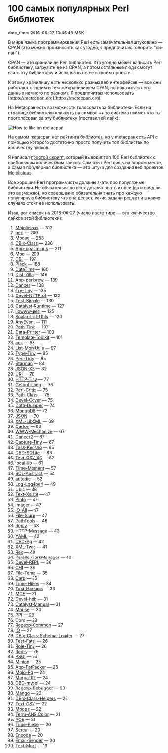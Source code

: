 # 100 самых популярных Perl библиотек

date_time: 2016-06-27 13:46:48 MSK

В мире языка программирования Perl есть замечательная штуковина — CPAN
(это можно произносить как угодно, я предпочитаю говорить "си-пан").

CPAN — это хранилище Perl библиотек. Кто угодно может написать Perl
библиотеку, загрузить ее на CPAN, а потом остальные люди смогут
взять эту библиотеку и использовать ее в своем проекте.

К этому хранилищу есть несколько разных веб интерфейсов — все они работают
с одним и тем же хранилищем CPAN, но показывают его данные немного по разному.
Я предпочитаю использовать [https://metacpan.org](https://metacpan.org).

На Metacpan есть возможность голосовать за библиотеки. Если на странице
библиотеки кликнуть на символ ++ то система поймет что ты проголосовал
за эту библиотеку (поставил ей лайк):

![How to like on metacpan](https://upload.bessarabov.ru/bessarabov/WalWxJqu5XTW88UgA9jpBcfBHNc.png)

На самом metacpan нет рейтинга библиотек, но у metacpan есть API с помощью
которого достаточно просто получить топ библиотек по количеству лайков.

Я написал [простой скрипт](https://gist.github.com/bessarabov/a280c78781b8e8b0db2bfd3e96d13944),
который выводит топ 100 Perl библиотек с наибольшим количеством лайков.
Сам язык Perl лишь на втором месте, а самая популярная
библиотека — это штука для создания веб проектов
[Mojolicious](https://metacpan.org/release/Mojolicious).

Все хорошие Perl программисты должны знать про популярные библиотеки. Не
обязательно во всех деталях знать их все (да и вряд ли это возможно), но
совершенно обязательно знать про каждую популярную библиотеку что она делает,
какие задачи решает и в каких случаях стоит ее использовать.

Итак, вот список на 2016-06-27 (число после тире — это количество лайков
этой библиотеки):

 1. [Mojolicious](https://metacpan.org/release/Mojolicious) — 312
 2. [perl](https://metacpan.org/release/perl) — 280
 3. [Moose](https://metacpan.org/release/Moose) — 253
 4. [DBIx-Class](https://metacpan.org/release/DBIx-Class) — 236
 5. [App-cpanminus](https://metacpan.org/release/App-cpanminus) — 211
 6. [Moo](https://metacpan.org/release/Moo) — 209
 7. [DBI](https://metacpan.org/release/DBI) — 197
 8. [Plack](https://metacpan.org/release/Plack) — 188
 9. [DateTime](https://metacpan.org/release/DateTime) — 160
 10. [Dist-Zilla](https://metacpan.org/release/Dist-Zilla) — 146
 11. [App-perlbrew](https://metacpan.org/release/App-perlbrew) — 139
 12. [Dancer](https://metacpan.org/release/Dancer) — 138
 13. [Try-Tiny](https://metacpan.org/release/Try-Tiny) — 135
 14. [Devel-NYTProf](https://metacpan.org/release/Devel-NYTProf) — 132
 15. [Test-Simple](https://metacpan.org/release/Test-Simple) — 130
 16. [Catalyst-Runtime](https://metacpan.org/release/Catalyst-Runtime) — 127
 17. [libwww-perl](https://metacpan.org/release/libwww-perl) — 125
 18. [Scalar-List-Utils](https://metacpan.org/release/Scalar-List-Utils) — 120
 19. [AnyEvent](https://metacpan.org/release/AnyEvent) — 111
 20. [Path-Tiny](https://metacpan.org/release/Path-Tiny) — 107
 21. [Data-Printer](https://metacpan.org/release/Data-Printer) — 103
 22. [Template-Toolkit](https://metacpan.org/release/Template-Toolkit) — 101
 23. [ack](https://metacpan.org/release/ack) — 98
 24. [List-MoreUtils](https://metacpan.org/release/List-MoreUtils) — 97
 25. [Type-Tiny](https://metacpan.org/release/Type-Tiny) — 85
 26. [Perl-Tidy](https://metacpan.org/release/Perl-Tidy) — 85
 27. [Starman](https://metacpan.org/release/Starman) — 84
 28. [JSON-XS](https://metacpan.org/release/JSON-XS) — 82
 29. [URI](https://metacpan.org/release/URI) — 78
 30. [HTTP-Tiny](https://metacpan.org/release/HTTP-Tiny) — 77
 31. [Getopt-Long](https://metacpan.org/release/Getopt-Long) — 76
 32. [Perl-Critic](https://metacpan.org/release/Perl-Critic) — 75
 33. [Path-Class](https://metacpan.org/release/Path-Class) — 75
 34. [Devel-Cover](https://metacpan.org/release/Devel-Cover) — 75
 35. [Data-Dumper](https://metacpan.org/release/Data-Dumper) — 74
 36. [MongoDB](https://metacpan.org/release/MongoDB) — 72
 37. [JSON](https://metacpan.org/release/JSON) — 70
 38. [XML-LibXML](https://metacpan.org/release/XML-LibXML) — 69
 39. [Carton](https://metacpan.org/release/Carton) — 68
 40. [WWW-Mechanize](https://metacpan.org/release/WWW-Mechanize) — 67
 41. [Dancer2](https://metacpan.org/release/Dancer2) — 67
 42. [Capture-Tiny](https://metacpan.org/release/Capture-Tiny) — 67
 43. [Task-Kensho](https://metacpan.org/release/Task-Kensho) — 65
 44. [DBD-SQLite](https://metacpan.org/release/DBD-SQLite) — 63
 45. [Text-CSV_XS](https://metacpan.org/release/Text-CSV_XS) — 62
 46. [local-lib](https://metacpan.org/release/local-lib) — 61
 47. [Time-Moment](https://metacpan.org/release/Time-Moment) — 57
 48. [SQL-Abstract](https://metacpan.org/release/SQL-Abstract) — 54
 49. [autodie](https://metacpan.org/release/autodie) — 52
 50. [Log-Log4perl](https://metacpan.org/release/Log-Log4perl) — 49
 51. [Ubic](https://metacpan.org/release/Ubic) — 48
 52. [Text-Xslate](https://metacpan.org/release/Text-Xslate) — 47
 53. [Pinto](https://metacpan.org/release/Pinto) — 47
 54. [Imager](https://metacpan.org/release/Imager) — 47
 55. [IO-All](https://metacpan.org/release/IO-All) — 47
 56. [File-Slurp](https://metacpan.org/release/File-Slurp) — 47
 57. [PathTools](https://metacpan.org/release/PathTools) — 46
 58. [Reply](https://metacpan.org/release/Reply) — 43
 59. [HTTP-Message](https://metacpan.org/release/HTTP-Message) — 43
 60. [YAML](https://metacpan.org/release/YAML) — 42
 61. [DBD-Pg](https://metacpan.org/release/DBD-Pg) — 42
 62. [XML-Twig](https://metacpan.org/release/XML-Twig) — 41
 63. [Rex](https://metacpan.org/release/Rex) — 40
 64. [Parallel-ForkManager](https://metacpan.org/release/Parallel-ForkManager) — 40
 65. [Devel-REPL](https://metacpan.org/release/Devel-REPL) — 36
 66. [CHI](https://metacpan.org/release/CHI) — 36
 67. [File-Temp](https://metacpan.org/release/File-Temp) — 35
 68. [Carp](https://metacpan.org/release/Carp) — 35
 69. [Time-HiRes](https://metacpan.org/release/Time-HiRes) — 34
 70. [Test-Harness](https://metacpan.org/release/Test-Harness) — 33
 71. [MCE](https://metacpan.org/release/MCE) — 31
 72. [Devel-hdb](https://metacpan.org/release/Devel-hdb) — 31
 73. [Catalyst-Manual](https://metacpan.org/release/Catalyst-Manual) — 31
 74. [Mouse](https://metacpan.org/release/Mouse) — 30
 75. [PPI](https://metacpan.org/release/PPI) — 29
 76. [Coro](https://metacpan.org/release/Coro) — 28
 77. [Regexp-Common](https://metacpan.org/release/Regexp-Common) — 27
 78. [IO](https://metacpan.org/release/IO) — 27
 79. [DBIx-Class-Schema-Loader](https://metacpan.org/release/DBIx-Class-Schema-Loader) — 27
 80. [Test-Fatal](https://metacpan.org/release/Test-Fatal) — 26
 81. [Role-Tiny](https://metacpan.org/release/Role-Tiny) — 26
 82. [Redis](https://metacpan.org/release/Redis) — 26
 83. [PSGI](https://metacpan.org/release/PSGI) — 26
 84. [Minion](https://metacpan.org/release/Minion) — 25
 85. [App-FatPacker](https://metacpan.org/release/App-FatPacker) — 25
 86. [Mojo-Pg](https://metacpan.org/release/Mojo-Pg) — 24
 87. [Marpa-R2](https://metacpan.org/release/Marpa-R2) — 24
 88. [DBD-mysql](https://metacpan.org/release/DBD-mysql) — 24
 89. [Regexp-Debugger](https://metacpan.org/release/Regexp-Debugger) — 23
 90. [Mango](https://metacpan.org/release/Mango) — 23
 91. [DBIx-Class-Helpers](https://metacpan.org/release/DBIx-Class-Helpers) — 23
 92. [Text-CSV](https://metacpan.org/release/Text-CSV) — 22
 93. [Moops](https://metacpan.org/release/Moops) — 22
 94. [Term-ANSIColor](https://metacpan.org/release/Term-ANSIColor) — 21
 95. [POE](https://metacpan.org/release/POE) — 21
 96. [Time-Piece](https://metacpan.org/release/Time-Piece) — 20
 97. [Sereal](https://metacpan.org/release/Sereal) — 20
 98. [Encode](https://metacpan.org/release/Encode) — 20
 99. [Email-Sender](https://metacpan.org/release/Email-Sender) — 20
 100. [Test-Most](https://metacpan.org/release/Test-Most) — 19
